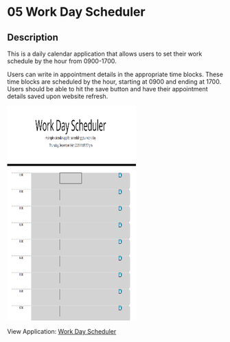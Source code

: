 # 05 Work Day Scheduler

## **Description**

This is a daily calendar application that allows users to set their work schedule by the hour from 0900-1700. 

Users can write in appointment details in the appropriate time blocks. These time blocks are scheduled by the hour, starting at 0900 and ending at 1700. Users should be able to hit the save button and have their appointment details saved upon website refresh. 

<img src="Assets\work-day-scheduler-screenshot.png" alt="screenshot of work day calender scheduler" height="500px" width="300px"/>   


View Application: [Work Day Scheduler](https://logan-bonnesen.github.io/05-work-day-scheduler/)